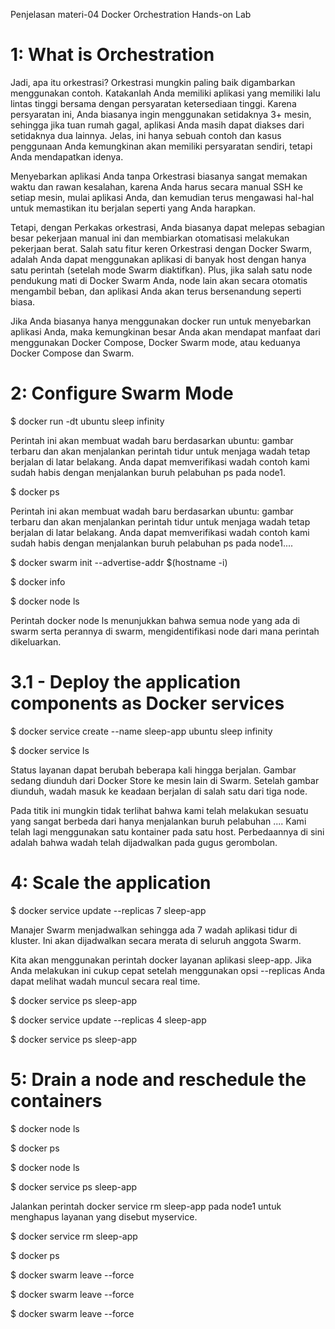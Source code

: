 Penjelasan materi-04 Docker Orchestration Hands-on Lab

# 1: What is Orchestration
Jadi, apa itu orkestrasi?
Orkestrasi mungkin paling baik digambarkan menggunakan contoh. Katakanlah Anda memiliki aplikasi yang memiliki lalu lintas tinggi bersama dengan persyaratan ketersediaan tinggi. Karena persyaratan ini, Anda biasanya ingin menggunakan setidaknya 3+ mesin, sehingga jika tuan rumah gagal, aplikasi Anda masih dapat diakses dari setidaknya dua lainnya. Jelas, ini hanya sebuah contoh dan kasus penggunaan Anda kemungkinan akan memiliki persyaratan sendiri, tetapi Anda mendapatkan idenya.

Menyebarkan aplikasi Anda tanpa Orkestrasi biasanya sangat memakan waktu dan rawan kesalahan, karena Anda harus secara manual SSH ke setiap mesin, mulai aplikasi Anda, dan kemudian terus mengawasi hal-hal untuk memastikan itu berjalan seperti yang Anda harapkan.

Tetapi, dengan Perkakas orkestrasi, Anda biasanya dapat melepas sebagian besar pekerjaan manual ini dan membiarkan otomatisasi melakukan pekerjaan berat. Salah satu fitur keren Orkestrasi dengan Docker Swarm, adalah Anda dapat menggunakan aplikasi di banyak host dengan hanya satu perintah (setelah mode Swarm diaktifkan). Plus, jika salah satu node pendukung mati di Docker Swarm Anda, node lain akan secara otomatis mengambil beban, dan aplikasi Anda akan terus bersenandung seperti biasa.

Jika Anda biasanya hanya menggunakan docker run untuk menyebarkan aplikasi Anda, maka kemungkinan besar Anda akan mendapat manfaat dari menggunakan Docker Compose, Docker Swarm mode, atau keduanya Docker Compose dan Swarm.


# 2: Configure Swarm Mode
$ docker run -dt ubuntu sleep infinity

Perintah ini akan membuat wadah baru berdasarkan ubuntu: gambar terbaru dan akan menjalankan perintah tidur untuk menjaga wadah tetap berjalan di latar belakang. Anda dapat memverifikasi wadah contoh kami sudah habis dengan menjalankan buruh pelabuhan ps pada node1.

$ docker ps

Perintah ini akan membuat wadah baru berdasarkan ubuntu: gambar terbaru dan akan menjalankan perintah tidur untuk menjaga wadah tetap berjalan di latar belakang. Anda dapat memverifikasi wadah contoh kami sudah habis dengan menjalankan buruh pelabuhan ps pada node1....

$ docker swarm init --advertise-addr $(hostname -i)

$ docker info

$ docker node ls

Perintah docker node ls menunjukkan bahwa semua node yang ada di swarm serta perannya di swarm, mengidentifikasi node dari mana perintah dikeluarkan.


# 3.1 - Deploy the application components as Docker services

$ docker service create --name sleep-app ubuntu sleep infinity

$ docker service ls

Status layanan dapat berubah beberapa kali hingga berjalan. Gambar sedang diunduh dari Docker Store ke mesin lain di Swarm. Setelah gambar diunduh, wadah masuk ke keadaan berjalan di salah satu dari tiga node.

Pada titik ini mungkin tidak terlihat bahwa kami telah melakukan sesuatu yang sangat berbeda dari hanya menjalankan buruh pelabuhan .... Kami telah lagi menggunakan satu kontainer pada satu host. Perbedaannya di sini adalah bahwa wadah telah dijadwalkan pada gugus gerombolan.


# 4: Scale the application

$ docker service update --replicas 7 sleep-app

Manajer Swarm menjadwalkan sehingga ada 7 wadah aplikasi tidur di kluster. Ini akan dijadwalkan secara merata di seluruh anggota Swarm.

Kita akan menggunakan perintah docker layanan aplikasi sleep-app. Jika Anda melakukan ini cukup cepat setelah menggunakan opsi --replicas Anda dapat melihat wadah muncul secara real time.

$ docker service ps sleep-app

$ docker service update --replicas 4 sleep-app

$ docker service ps sleep-app


# 5: Drain a node and reschedule the containers
$ docker node ls

$ docker ps

$ docker node ls

$ docker service ps sleep-app


Jalankan perintah docker service rm sleep-app pada node1 untuk menghapus layanan yang disebut myservice.

$ docker service rm sleep-app

$ docker ps

$ docker swarm leave --force

$ docker swarm leave --force

$ docker swarm leave --force
